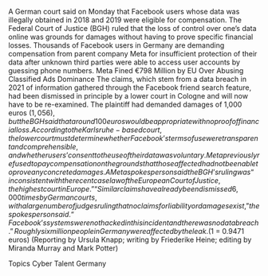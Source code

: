 A German court said on Monday that Facebook users whose data was illegally obtained in 2018 and 2019 were eligible for compensation.
The Federal Court of Justice (BGH) ruled that the loss of control over one’s data online was grounds for damages without having to prove specific financial losses.
Thousands of Facebook users in Germany are demanding compensation from parent company Meta for insufficient protection of their data after unknown third parties were able to access user accounts by guessing phone numbers.
Meta Fined €798 Million by EU Over Abusing Classified Ads Dominance
The claims, which stem from a data breach in 2021 of information gathered through the Facebook friend search feature, had been dismissed in principle by a lower court in Cologne and will now have to be re-examined.
The plaintiff had demanded damages of 1,000 euros ($1,056), but the BGH said that around 100 euros would be appropriate with no proof of financial loss.
According to the Karlsruhe-based court, the lower court must determine whether Facebook’s terms of use were transparent and comprehensible, and whether users’ consent to the use of their data was voluntary.
Meta previously refused to pay compensation on the grounds that those affected had not been able to prove any concrete damages.
A Meta spokesperson said the BGH’s ruling was “inconsistent with the recent case law of the European Court of Justice, the highest court in Europe.”
“Similar claims have already been dismissed 6,000 times by German courts, with a large number of judges ruling that no claims for liability or damages exist,” the spokesperson said. “Facebook’s systems were not hacked in this incident and there was no data breach.”
Roughly six million people in Germany were affected by the leak.
($1 = 0.9471 euros)
(Reporting by Ursula Knapp; writing by Friederike Heine; editing by Miranda Murray and Mark Potter)

Topics
Cyber
Talent
Germany
